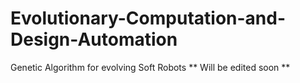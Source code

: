 # Evolutionary-Computation-and-Design-Automation
Genetic Algorithm for evolving Soft Robots
** Will be edited soon **
